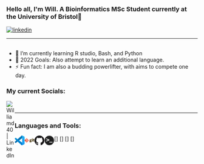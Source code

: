 ### Hello all, I'm Will. A Bioinformatics MSc Student currently at the University of Bristol👋 

[![linkedin](https://img.shields.io/badge/My%20Linkedin-Link-green)](https://www.linkedin.com/in/william-dalessandro/)

---

##

- 🌱 I’m currently learning R studio, Bash, and Python
- 🥅 2022 Goals: Also attempt to learn an additional language.
- ⚡ Fun fact: I am also a budding powerlifter, with aims to compete one day.

### My current Socials:

[<img align="left" alt="Williamd40 | LinkedIn" width="22px" src="https://cdn.jsdelivr.net/npm/simple-icons@v3/icons/linkedin.svg" />][linkedin]

<br />

---

### Languages and Tools:

[<img align="left" alt="Visual Studio Code" width="26px" src="https://raw.githubusercontent.com/github/explore/80688e429a7d4ef2fca1e82350fe8e3517d3494d/topics/visual-studio-code/visual-studio-code.png" />]
[<img align="left" alt="Git" width="26px" src="https://raw.githubusercontent.com/github/explore/80688e429a7d4ef2fca1e82350fe8e3517d3494d/topics/git/git.png" />]
[<img align="left" alt="GitHub" width="26px" src="https://raw.githubusercontent.com/github/explore/78df643247d429f6cc873026c0622819ad797942/topics/github/github.png" />]
[<img align="left" alt="Terminal" width="26px" src="https://raw.githubusercontent.com/github/explore/80688e429a7d4ef2fca1e82350fe8e3517d3494d/topics/terminal/terminal.png" />]

<br />
<br />


[linkedin]: https://www.linkedin.com/in/william-dalessandro/